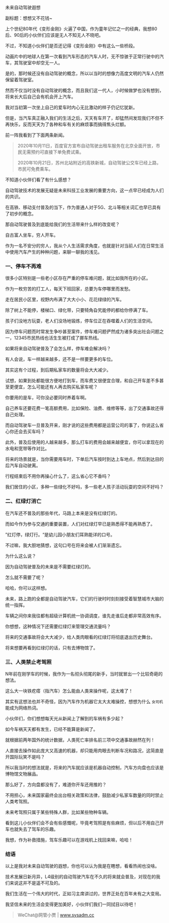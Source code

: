 未来自动驾驶遐想

副标题：想想又不花钱~



上个世纪80年代《变形金刚》火遍了中国，作为童年记忆之一的经典，我想80后、90后的小伙伴们应该是无人不知无人不晓吧。

不过，不知道小伙伴们是否还记得《变形金刚》中有这么一些桥段。

动画片中的地球人在第一次看到汽车形态的汽车人时，无不惊骇于正常行驶中的汽车，其驾驶室中却空无一人。

是的，那时候还没有自动驾驶的概念，所以以当时的想像力高度文明的汽车人仍然保留着驾驶室。



然而不仅当时没有自动驾驶的概念，而且我们这一代人，小时候做梦也没有想到，将来长大后自己会有机会开上汽车。

我对当初第一次坐上自己的爱车时内心无比激动的样子仍记忆犹新。

但是，当汽车真正融入我们的生活之后，天天有车开了，却猛然间发现我们不但不再快乐，反而天天为了各种和车有关的麻烦事而搞得焦头烂额。



前一阵我看到了下面两条新闻。

> 2020年10月11日，百度官方宣布自动驾驶出租车服务在北京全面开放，市民无需预约可直接下单免费试乘。
>
> 2020年10月21日，苏州北站附近的高铁新城，自动驾驶公交车已经上路，市民可免费乘车。

不知道小伙伴们看了有什么感想？

自动驾驶技术的发展无疑是未来科技工业发展的重要方向，这一点早已经成为人们的共识。

在高铁、移动支付普及的当下，作为普通人对于5G、北斗等相关词汇也早已具有了初步的概念。

那自动驾驶普及到底能给我们的生活带来什么样的改变呢？

自古富人坐车，穷人开车。

作为一名不安分的穷人，我从个人生活需求角度，也就是针对当前人们在日常生活中使用汽车产生的种种问题，来聊一聊我的浅见。



### 一、停车不再难

很多小区特别是一些老小区存在严重的停车难问题，就比如我所在的小区。

作为一枚穷苦的打工人，每天下班回家，总要为车停哪里而发愁。

走在居民小区里，视野内布满了大大小小、花花绿绿的汽车。

除了树上不能停，楼梯口、绿化带，只要犄角旮旯能停的都给你停满了车。

孩子们没地方玩耍，老人们没场地锻炼，停车位正在吞噬着人们的生活空间。

因为停车问题而时常发生争吵甚至案件，停车难问题俨然成为诸多突出社会问题之一，12345市民热线也活生生被打成了挪车热线。



如果将来自动驾驶普及了会怎么样，停车难会解决吗？

有人会说，车一样越来越多，还不是一样要更多的车位。

其实这有个过程，到后期私家车的数量将会大大减少。

试想，如果到处都能很方便地打到车，而车费又很便宜合理，和自己开车差不多甚至更便宜，怎么可能还有人再去购买私家车呢？

你要用的是车，可你没必要同时养着车啊。

自己养车还要花费一笔高额费用，比如保险、油费、维修等等，出了交通事故还得自己处理。

而自动驾驶车一旦普及开来，刚才说的这些费用都是运营公司的事了，你说这么省心你还会去买车吗？

此外，普及后使用的人越来越多，那么打车的费用会越来越便宜，你可以拿现在的水电和宽带等作对比。



将来的场景就是，当你需要用车时，下单后汽车按时到达上车地点，然后到达目的后汽车自动驶离。

行程结束后不用你再操心什么了，这么省心它不香吗？

我们居住的小区，多种一些绿化不好吗，多一些老人孩子活动玩耍的空间不好吗？



### 二、红绿灯消亡

在汽车还不普及的那些年代，马路上本来是没有红绿灯的。

而如今作为参与交通的重要装置，人们对红绿灯早已是熟悉得不能再熟悉了。

”红灯停，绿灯行。“是幼儿园小朋友们耳熟能详的口号。

不过嘛，我大胆地猜想，这句口号在将来会被人们渐渐遗忘。

为什么这么说？

因为自动驾驶普及的未来是不需要红绿灯的。

怎么就不需要了呢？

哈哈，你可以这样想。

未来，路上跑的全都是自动驾驶汽车，它们的行驶时时刻刻接受着智慧城市大脑的统一指挥。

车辆之间你来我往都有超级计算机统一协调调度，谁先走谁后走都非常高效有序。

你想想，这种情况下还需要红绿灯来管理交通流量吗？

将来的交通事故将会大大减少，给人类肉眼看的红绿灯将彻底退出历史舞台。

将来想要再看到红绿灯的话，只有去博物馆了。



### 三、人类禁止考驾照

N年前在刚学车的时候，我作为一名彻头彻尾的新手，当时就冒出一个比较奇葩的想法。

这么大一块铁疙瘩（指汽车）怎么能由人类来操作呢，这太难了！

其实有这想法也并不奇怪，因为汽车作为机器它太大太难操控，想想为什么 `女司机` 能成为网络热词。



小伙伴们，你们想想每天光从新闻上了解到的车祸有多少起？

如今车祸天天都有发生，已经不能算是新闻了。

就根据前两年国外的统计数据，人类死亡率排名前三项中交通事故赫然在列！

人直接去操作如此庞大又高速的机器，却只能用肉眼去判断车况和路况，这简直是开国际玩笑不是吗？

所以我当时的想法就是，将来的汽车就应该是机器自动控制，汽车方向盘也应该是博物馆文物展品。

那么好了，方向盘都没有了，难道你开车还用推的？



不用担心，未来国家最终会出台相关政策和法律，鼓励减少私家车数量的同时禁止人类考驾照。

未来考驾照只属于某些特殊人群，比如某些物种车辆。

看到这儿小伙伴们会不会有些感慨呢，毕竟考驾照是有些麻烦，但以后不用自己开车也就失去了驾车的乐趣。

我想，作为补救措施，驾车乐趣可以在游戏机上找回来嘛，哈哈！



### 结语

以上是我对未来自动驾驶的遐想，你也可以认为我是在瞎想，看看热闹也没啥。

技术发展日新月异，L4级别的自动驾驶汽车在不久的将来就会普及，对现在的我们来说这并不是遥不可及的。

我们生活在一个伟大的时代，正如习主席讲过的，世界正处在百年未有之大变局。

我坚信未来的生活会变得更加美好，小伙伴们我们一同拭目以待吧！



> WeChat@网管小贾 | www.sysadm.cc





